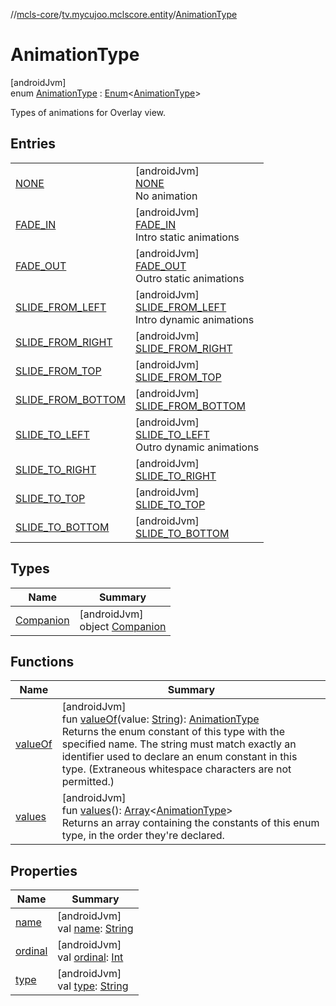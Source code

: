 //[mcls-core](../../../index.md)/[tv.mycujoo.mclscore.entity](../index.md)/[AnimationType](index.md)

# AnimationType

[androidJvm]\
enum [AnimationType](index.md) : [Enum](https://kotlinlang.org/api/latest/jvm/stdlib/kotlin/-enum/index.html)&lt;[AnimationType](index.md)&gt; 

Types of animations for Overlay view.

## Entries

| | |
|---|---|
| [NONE](-n-o-n-e/index.md) | [androidJvm]<br>[NONE](-n-o-n-e/index.md)<br>No animation |
| [FADE_IN](-f-a-d-e_-i-n/index.md) | [androidJvm]<br>[FADE_IN](-f-a-d-e_-i-n/index.md)<br>Intro static animations |
| [FADE_OUT](-f-a-d-e_-o-u-t/index.md) | [androidJvm]<br>[FADE_OUT](-f-a-d-e_-o-u-t/index.md)<br>Outro static animations |
| [SLIDE_FROM_LEFT](-s-l-i-d-e_-f-r-o-m_-l-e-f-t/index.md) | [androidJvm]<br>[SLIDE_FROM_LEFT](-s-l-i-d-e_-f-r-o-m_-l-e-f-t/index.md)<br>Intro dynamic animations |
| [SLIDE_FROM_RIGHT](-s-l-i-d-e_-f-r-o-m_-r-i-g-h-t/index.md) | [androidJvm]<br>[SLIDE_FROM_RIGHT](-s-l-i-d-e_-f-r-o-m_-r-i-g-h-t/index.md) |
| [SLIDE_FROM_TOP](-s-l-i-d-e_-f-r-o-m_-t-o-p/index.md) | [androidJvm]<br>[SLIDE_FROM_TOP](-s-l-i-d-e_-f-r-o-m_-t-o-p/index.md) |
| [SLIDE_FROM_BOTTOM](-s-l-i-d-e_-f-r-o-m_-b-o-t-t-o-m/index.md) | [androidJvm]<br>[SLIDE_FROM_BOTTOM](-s-l-i-d-e_-f-r-o-m_-b-o-t-t-o-m/index.md) |
| [SLIDE_TO_LEFT](-s-l-i-d-e_-t-o_-l-e-f-t/index.md) | [androidJvm]<br>[SLIDE_TO_LEFT](-s-l-i-d-e_-t-o_-l-e-f-t/index.md)<br>Outro dynamic animations |
| [SLIDE_TO_RIGHT](-s-l-i-d-e_-t-o_-r-i-g-h-t/index.md) | [androidJvm]<br>[SLIDE_TO_RIGHT](-s-l-i-d-e_-t-o_-r-i-g-h-t/index.md) |
| [SLIDE_TO_TOP](-s-l-i-d-e_-t-o_-t-o-p/index.md) | [androidJvm]<br>[SLIDE_TO_TOP](-s-l-i-d-e_-t-o_-t-o-p/index.md) |
| [SLIDE_TO_BOTTOM](-s-l-i-d-e_-t-o_-b-o-t-t-o-m/index.md) | [androidJvm]<br>[SLIDE_TO_BOTTOM](-s-l-i-d-e_-t-o_-b-o-t-t-o-m/index.md) |

## Types

| Name | Summary |
|---|---|
| [Companion](-companion/index.md) | [androidJvm]<br>object [Companion](-companion/index.md) |

## Functions

| Name | Summary |
|---|---|
| [valueOf](value-of.md) | [androidJvm]<br>fun [valueOf](value-of.md)(value: [String](https://kotlinlang.org/api/latest/jvm/stdlib/kotlin/-string/index.html)): [AnimationType](index.md)<br>Returns the enum constant of this type with the specified name. The string must match exactly an identifier used to declare an enum constant in this type. (Extraneous whitespace characters are not permitted.) |
| [values](values.md) | [androidJvm]<br>fun [values](values.md)(): [Array](https://kotlinlang.org/api/latest/jvm/stdlib/kotlin/-array/index.html)&lt;[AnimationType](index.md)&gt;<br>Returns an array containing the constants of this enum type, in the order they're declared. |

## Properties

| Name | Summary |
|---|---|
| [name](../../tv.mycujoo.mclscore.logger/-message-level/-e-r-r-o-r/index.md#-372974862%2FProperties%2F-450282738) | [androidJvm]<br>val [name](../../tv.mycujoo.mclscore.logger/-message-level/-e-r-r-o-r/index.md#-372974862%2FProperties%2F-450282738): [String](https://kotlinlang.org/api/latest/jvm/stdlib/kotlin/-string/index.html) |
| [ordinal](../../tv.mycujoo.mclscore.logger/-message-level/-e-r-r-o-r/index.md#-739389684%2FProperties%2F-450282738) | [androidJvm]<br>val [ordinal](../../tv.mycujoo.mclscore.logger/-message-level/-e-r-r-o-r/index.md#-739389684%2FProperties%2F-450282738): [Int](https://kotlinlang.org/api/latest/jvm/stdlib/kotlin/-int/index.html) |
| [type](type.md) | [androidJvm]<br>val [type](type.md): [String](https://kotlinlang.org/api/latest/jvm/stdlib/kotlin/-string/index.html) |
